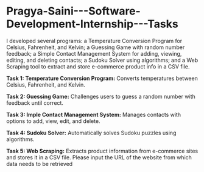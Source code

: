 # Pragya-Saini---Software-Development-Internship---Tasks
I developed several programs: a Temperature Conversion Program for Celsius, Fahrenheit, and Kelvin; a Guessing Game with random number feedback; a Simple Contact Management System for adding, viewing, editing, and deleting contacts; a Sudoku Solver using algorithms; and a Web Scraping tool to extract and store e-commerce product info in a CSV file.


**Task 1: Temperature Conversion Program:** Converts temperatures between Celsius, Fahrenheit, and Kelvin.

**Task 2: Guessing Game:** Challenges users to guess a random number with feedback until correct.

**Task 3: Imple Contact Management System:** Manages contacts with options to add, view, edit, and delete.

**Task 4: Sudoku Solver:** Automatically solves Sudoku puzzles using algorithms.

**Task 5: Web Scraping:** Extracts product information from e-commerce sites and stores it in a CSV file. 
        Please input the URL of the website from which data needs to be retrieved
